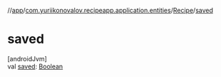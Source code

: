 //[app](../../../index.md)/[com.yuriikonovalov.recipeapp.application.entities](../index.md)/[Recipe](index.md)/[saved](saved.md)

# saved

[androidJvm]\
val [saved](saved.md): [Boolean](https://kotlinlang.org/api/latest/jvm/stdlib/kotlin/-boolean/index.html)

